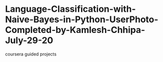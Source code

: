 # Language-Classification-with-Naive-Bayes-in-Python-UserPhoto-Completed-by-Kamlesh-Chhipa-July-29-20
coursera guided projects
